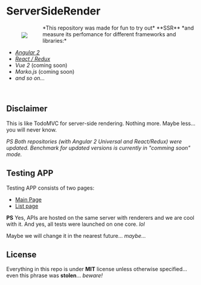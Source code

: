 # ServerSideRender
<img align="left" hspace="40" vspace="20" src="https://avatars3.githubusercontent.com/u/22395698?v=3&s=200">
*This repository was made for fun to try out* **SSR** *and measure its perfomance for different frameworks and libraries:*

* [*Angular 2*](https://github.com/ServerSideRender/angular-universal)
* [*React / Redux*](https://github.com/ServerSideRender/react)
* *Vue 2* (coming soon)
* *Marko.js* (coming soon)
* *and so on...*

<br>

## Disclaimer
This is like TodoMVC for server-side rendering. Nothing more. Maybe less... you will never know.

*PS Both repositories (with Angular 2 Universal and React/Redux) were updated. Benchmark for updated versions is currently in "comming soon" mode.*

## Testing APP
Testing APP consists of two pages:
* [Main Page](https://github.com/ServerSideRender/server-side-render/wiki/Main-Page)
* [List page](https://github.com/ServerSideRender/server-side-render/wiki/List-Page)

**PS** Yes, APIs are hosted on the same server with renderers and we are cool with it. And yes, all tests were launched on one core. *lol*

Maybe we will change it in the nearest future... *maybe...*

## License
Everything in this repo is under **MIT** license unless otherwise specified... even this phrase was **stolen**... *beware!*
